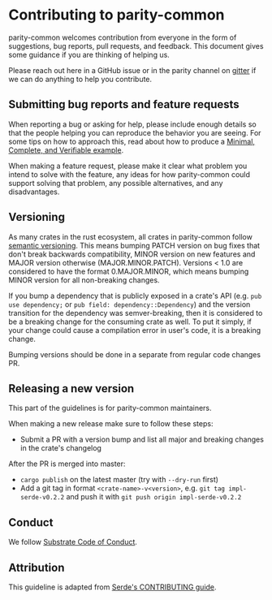 # Contributing to parity-common

parity-common welcomes contribution from everyone in the form of suggestions, bug
reports, pull requests, and feedback. This document gives some guidance if you
are thinking of helping us.

Please reach out here in a GitHub issue or in the parity channel on [gitter] if we can do anything to help you contribute.

[gitter]: https://gitter.im/paritytech/parity

## Submitting bug reports and feature requests

When reporting a bug or asking for help, please include enough details so that
the people helping you can reproduce the behavior you are seeing. For some tips
on how to approach this, read about how to produce a [Minimal, Complete, and
Verifiable example].

[Minimal, Complete, and Verifiable example]: https://stackoverflow.com/help/mcve

When making a feature request, please make it clear what problem you intend to
solve with the feature, any ideas for how parity-common could support solving that problem, any possible alternatives, and any disadvantages.

## Versioning

As many crates in the rust ecosystem, all crates in parity-common follow [semantic versioning]. This means bumping PATCH version on bug fixes that don't break backwards compatibility, MINOR version on new features and MAJOR version otherwise (MAJOR.MINOR.PATCH). Versions < 1.0 are considered to have the format 0.MAJOR.MINOR, which means bumping MINOR version for all non-breaking changes.

If you bump a dependency that is publicly exposed in a crate's API (e.g. `pub use dependency;` or `pub field: dependency::Dependency`) and the version transition for the dependency was semver-breaking, then it is considered to be a breaking change for the consuming crate as well. To put it simply, if your change could cause a compilation error in user's code, it is a breaking change.

Bumping versions should be done in a separate from regular code changes PR.

[semantic versioning]: https://semver.org/

## Releasing a new version

This part of the guidelines is for parity-common maintainers.

When making a new release make sure to follow these steps:
* Submit a PR with a version bump and list all major and breaking changes in the crate's changelog

After the PR is merged into master:
* `cargo publish` on the latest master (try with `--dry-run` first)
* Add a git tag in format `<crate-name>-v<version>`,
e.g. `git tag impl-serde-v0.2.2` and push it with `git push origin impl-serde-v0.2.2`

## Conduct

We follow [Substrate Code of Conduct].

[Substrate Code of Conduct]: https://github.com/paritytech/substrate/blob/master/CODE_OF_CONDUCT.adoc

## Attribution

This guideline is adapted from [Serde's CONTRIBUTING guide].

[Serde's CONTRIBUTING guide]: https://github.com/serde-rs/serde/blob/master/CONTRIBUTING.md
